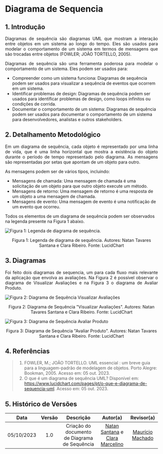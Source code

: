 # Diagrama de Sequencia


## 1. Introdução

<p align="justify">
Diagramas de sequência são diagramas UML que mostram a interação entre objetos em um sistema ao longo do tempo. Eles são usados para modelar o comportamento de um sistema em termos de mensagens que são trocadas entre objetos (FOWLER; JOÃO TORTELLO, 2005). 
<p>

<p align="justify">
Diagramas de sequência são uma ferramenta poderosa para modelar o comportamento de um sistema. Eles podem ser usados para:
<p>

- Compreender como um sistema funciona: Diagramas de sequência podem ser usados para visualizar a sequência de eventos que ocorrem em um sistema.
- Identificar problemas de design: Diagramas de sequência podem ser usados para identificar problemas de design, como loops infinitos ou condições de corrida.
- Documentar o comportamento de um sistema: Diagramas de sequência podem ser usados para documentar o comportamento de um sistema para desenvolvedores, analistas e outros stakeholders.

## 2. Detalhamento Metodológico

<p align="justify">
Em um diagrama de sequência, cada objeto é representado por uma linha de vida, que é uma linha horizontal que mostra a existência do objeto durante o período de tempo representado pelo diagrama. As mensagens são representadas por setas que apontam de um objeto para outro.

As mensagens podem ser de vários tipos, incluindo:
<p>

- Mensagens de chamada: Uma mensagem de chamada é uma solicitação de um objeto para que outro objeto execute um método.
- Mensagens de retorno: Uma mensagem de retorno é uma resposta de um objeto a uma mensagem de chamada.
- Mensagens de evento: Uma mensagem de evento é uma notificação de um evento que ocorreu.

Todos os elementos de um diagrama de sequência podem ser observados na legenda presente na Figura 1 abaixo.

<img src="https://raw.githubusercontent.com/UnBArqDsw2023-2/2023.2_G8_ProjetoMagazineLuiza/52-diagrama-sequencia/docs/Assets/legenda_sequencia.png" alt="Figura 1: Legenda de diagrama de sequência.">

<p align='center'>
Figura 1: Legenda de diagrama de sequência. Autores: Natan Tavares Santana e Clara Ribeiro. Fonte: LucidChart
</p>

## 3. Diagramas

<p align="justify">
Foi feito dois diagramas de sequencia, um para cada fluxo mais relevante da aplicação que envolva as avaliações. Na Figura 2 é possível observar o diagrama de Visualizar Avaliações e na Figura 3 o diagrama de Avaliar Produto.
<p>

<img src="https://raw.githubusercontent.com/UnBArqDsw2023-2/2023.2_G8_ProjetoMagazineLuiza/52-diagrama-sequencia/docs/Assets/sequencia_visualizar.png" alt="Figura 2: Diagrama de Sequência Visualizar Avaliações">

<p align='center'>
Figura 2: Diagrama de Sequência "Visualizar Avaliações". Autores: Natan Tavares Santana e Clara Ribeiro. Fonte: LucidChart
</p>

<img src="https://raw.githubusercontent.com/UnBArqDsw2023-2/2023.2_G8_ProjetoMagazineLuiza/52-diagrama-sequencia/docs/Assets/sequencia_avaliar.png" alt="Figura 3: Diagrama de Sequência Avaliar Produto">

<p align='center'>
Figura 3: Diagrama de Sequência "Avaliar Produto". Autores: Natan Tavares Santana e Clara Ribeiro. Fonte: LucidChart
</p>

## 4. Referências

> 1. FOWLER, M.; JOÃO TORTELLO. UML essencial : um breve guia para a linguagem-padrão de modelagem de objetos. Porto Alegre: Bookman, 2005. Acesso em: 05 out. 2023.
> 2. O que é um diagrama de sequência UML? Disponível em: <https://www.lucidchart.com/pages/pt/o-que-e-diagrama-de-sequencia-uml>. Acesso em: 05 out. 2023.

## 5. Histórico de Versões

| Data       | Versão | Descrição                                                   | Autor(a)                                              | Revisor(a)                                         |
| :--------: | :----: | :---------------------------------------------------------: | :---------------------------------------------------: | :------------------------------------------------: |
| 05/10/2023 | 1.0    | Criação do documento de Diagrama de Sequência                  | [Natan Santana](https://github.com/Neitan2001) e [Clara Marcelino](https://github.com/clara-ribeiro)| [Maurício Machado](https://github.com/MauricioMachadoFF) |
